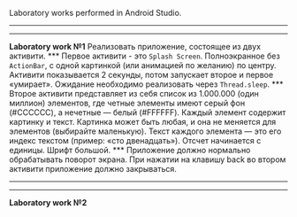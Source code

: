 Laboratory works performed in Android Studio.
***
***
**Laboratory work №1**
    Реализовать приложение, состоящее из двух активити.
    ***
    Первое активити - это `Splash Screen`. Полноэкранное без `ActionBar`, c одной картинкой (или анимацией по желанию) по центру. Активити показывается 2 секунды, потом запускает второе и первое «умирает». Ожидание необходимо реализовать через `Thread.sleep`.
    ***
    Второе активити представляет из себя список из 1.000.000 (один миллион) элементов, где четные элементы имеют серый фон (#CCCCCC), а нечетные — белый (#FFFFFF). Каждый элемент содержит картинку и текст. Картинка может быть любая, и она не  меняется для элементов (выбирайте маленькую). Текст каждого элемента — это его индекс текстом (пример: «cто двенадцать»). Отсчет начинается с единицы. Шрифт большой.
    ***
    Приложение должно нормально обрабатывать поворот экрана. При нажатии на клавишу back во втором активити приложение должно закрываться.
***
***
**Laboratory work №2**
